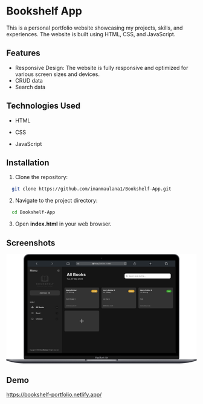 # Bookshelf App

This is a personal portfolio website showcasing my projects, skills, and experiences. The website is built using HTML, CSS, and JavaScript.

## Features

- Responsive Design: The website is fully responsive and optimized for various screen sizes and devices.
- CRUD data
- Search data


## Technologies Used

- HTML

- CSS

- JavaScript

## Installation

1. Clone the repository:

```bash
  git clone https://github.com/imanmaulana1/Bookshelf-App.git
```

2. Navigate to the project directory:

```bash
  cd Bookshelf-App
```

3. Open **index.html** in your web browser.
   
## Screenshots

![App Screenshot](https://github.com/imanmaulana1/Bookshelf-App/blob/main/assets/screenshot/Macbook-Air-127.0.0.1.png)


## Demo

<a href="https://bookshelf-portfolio.netlify.app/" target="_blank">https://bookshelf-portfolio.netlify.app/</a>
